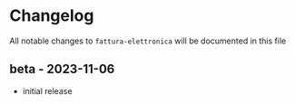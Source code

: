 # Changelog

All notable changes to `fattura-elettronica` will be documented in this file

## beta - 2023-11-06

- initial release
